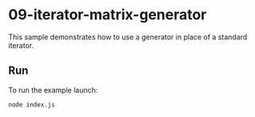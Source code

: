 # 09-iterator-matrix-generator

This sample demonstrates how to use a generator in place of a standard iterator.

## Run

To run the example launch:

```
node index.js
```

